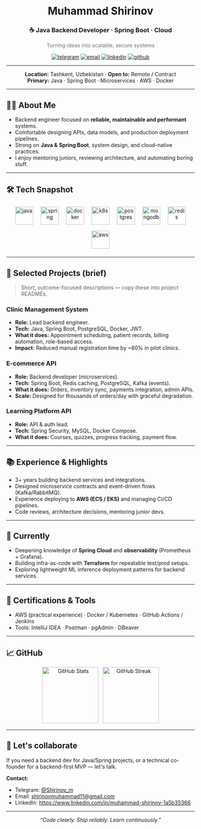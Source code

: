 <!-- ===========================
   Muhammad Shirinov — README
   Modern, clean & developer-friendly
   =========================== -->

<div align="center" markdown="1">

# **Muhammad Shirinov**
### ☕ Java Backend Developer · Spring Boot · Cloud
<span style="color:#6c757d">Turning ideas into scalable, secure systems</span>

<p>
  <a href="https://t.me/Shirinov_m" target="_blank"><img alt="telegram" src="https://img.shields.io/badge/Telegram-26A5E4?style=for-the-badge&logo=telegram&logoColor=white&labelColor=1A1A1A"></a>
  <a href="mailto:shirinovmuhammad11@gmail.com" target="_blank"><img alt="email" src="https://img.shields.io/badge/Email-EA4335?style=for-the-badge&logo=gmail&logoColor=white&labelColor=1A1A1A"></a>
  <a href="https://www.linkedin.com/in/muhammad-shirinov-1a5b35366" target="_blank"><img alt="linkedin" src="https://img.shields.io/badge/LinkedIn-0A66C2?style=for-the-badge&logo=linkedin&logoColor=white&labelColor=1A1A1A"></a>
  <a href="https://github.com/shirinov77" target="_blank"><img alt="github" src="https://img.shields.io/badge/GitHub-181717?style=for-the-badge&logo=github&logoColor=white&labelColor=1A1A1A"></a>
</p>

</div>

---

<!-- HERO / QUICK INFO -->
<div align="center">

**Location:** Tashkent, Uzbekistan · **Open to:** Remote / Contract  
**Primary:** Java · Spring Boot · Microservices · AWS · Docker

</div>

---

## 👨‍💻 About Me
- Backend engineer focused on **reliable, maintainable and performant** systems.  
- Comfortable designing APIs, data models, and production deployment pipelines.  
- Strong on **Java & Spring Boot**, system design, and cloud-native practices.  
- I enjoy mentoring juniors, reviewing architecture, and automating boring stuff.

---

## 🛠 Tech Snapshot
<div align="center">

<p>
  <!-- Use official SVGs (devicon) for crisp modern icons -->
  <img src="https://cdn.jsdelivr.net/gh/devicons/devicon/icons/java/java-original.svg" alt="java" title="Java" width="48" height="48" style="margin:8px"/>
  <img src="https://cdn.jsdelivr.net/gh/devicons/devicon/icons/spring/spring-original.svg" alt="spring" title="Spring" width="48" height="48" style="margin:8px"/>
  <img src="https://cdn.jsdelivr.net/gh/devicons/devicon/icons/docker/docker-original.svg" alt="docker" title="Docker" width="48" height="48" style="margin:8px"/>
  <img src="https://cdn.jsdelivr.net/gh/devicons/devicon/icons/kubernetes/kubernetes-plain.svg" alt="k8s" title="Kubernetes" width="48" height="48" style="margin:8px"/>
  <img src="https://cdn.jsdelivr.net/gh/devicons/devicon/icons/postgresql/postgresql-original.svg" alt="postgres" title="Postgres" width="48" height="48" style="margin:8px"/>
  <img src="https://cdn.jsdelivr.net/gh/devicons/devicon/icons/mongodb/mongodb-original.svg" alt="mongodb" title="MongoDB" width="48" height="48" style="margin:8px"/>
  <img src="https://cdn.jsdelivr.net/gh/devicons/devicon/icons/redis/redis-original.svg" alt="redis" title="Redis" width="48" height="48" style="margin:8px"/>
  <img src="https://cdn.jsdelivr.net/gh/devicons/devicon/icons/aws/aws-original.svg" alt="aws" title="AWS" width="48" height="48" style="margin:8px"/>
</p>

</div>

---

## 🚀 Selected Projects (brief)
> Short, outcome-focused descriptions — copy these into project READMEs.

### Clinic Management System
- **Role:** Lead backend engineer.  
- **Tech:** Java, Spring Boot, PostgreSQL, Docker, JWT.  
- **What it does:** Appointment scheduling, patient records, billing automation, role-based access.  
- **Impact:** Reduced manual registration time by ~60% in pilot clinics.

### E-commerce API
- **Role:** Backend developer (microservices).  
- **Tech:** Spring Boot, Redis caching, PostgreSQL, Kafka (events).  
- **What it does:** Orders, inventory sync, payments integration, admin APIs.  
- **Scale:** Designed for thousands of orders/day with graceful degradation.

### Learning Platform API
- **Role:** API & auth lead.  
- **Tech:** Spring Security, MySQL, Docker Compose.  
- **What it does:** Courses, quizzes, progress tracking, payment flow.

---

## 📚 Experience & Highlights
- 3+ years building backend services and integrations.  
- Designed microservice contracts and event-driven flows (Kafka/RabbitMQ).  
- Experience deploying to **AWS (ECS / EKS)** and managing CI/CD pipelines.  
- Code reviews, architecture decisions, mentoring junior devs.

---

## 🎯 Currently
- Deepening knowledge of **Spring Cloud** and **observability** (Prometheus + Grafana).  
- Building infra-as-code with **Terraform** for repeatable test/prod setups.  
- Exploring lightweight ML inference deployment patterns for backend services.

---

## 🧾 Certifications & Tools
- AWS (practical experience) · Docker / Kubernetes · GitHub Actions / Jenkins  
- Tools: IntelliJ IDEA · Postman · pgAdmin · DBeaver

---

## 📈 GitHub
<p align="center">
  <img src="https://github-readme-stats.vercel.app/api?username=shirinov77&show_icons=true&theme=tokyonight&hide_border=true&count_private=true" alt="GitHub Stats" height="150"/>
  &nbsp;
  <img src="https://github-readme-streak-stats.herokuapp.com/?user=shirinov77&theme=tokyonight&hide_border=true" alt="GitHub Streak" height="150"/>
</p>

---

## 🤝 Let's collaborate
If you need a backend dev for Java/Spring projects, or a technical co-founder for a backend-first MVP — let's talk.

**Contact:**  
- Telegram: [@Shirinov_m](https://t.me/Shirinov_m)  
- Email: shirinovmuhammad11@gmail.com  
- LinkedIn: https://www.linkedin.com/in/muhammad-shirinov-1a5b35366

---

<div align="center">
<em>“Code clearly. Ship reliably. Learn continuously.”</em>
</div>

